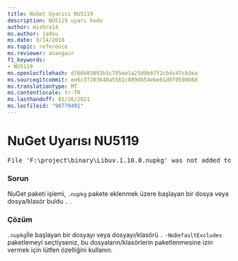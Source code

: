 ```yaml
---
title: NuGet Uyarısı NU5119
description: NU5119 uyarı kodu
author: mishra14
ms.author: jodou
ms.date: 8/14/2018
ms.topic: reference
ms.reviewer: anangaur
f1_keywords:
- NU5119
ms.openlocfilehash: d766b03093b1c705ee1a23d9b67f2cb4c47cb3ea
ms.sourcegitcommit: ee6c3f203648a5561c809db54ebeb1d0f0598b68
ms.translationtype: MT
ms.contentlocale: tr-TR
ms.lasthandoff: 01/26/2021
ms.locfileid: "98779491"
---
```

# <a name="nuget-warning-nu5119"></a>NuGet Uyarısı NU5119
<pre>File 'F:\project\binary\Libuv.1.10.0.nupkg' was not added to the package. Files and folders starting with '.' or ending with '.nupkg' are excluded by default. To include this file, use -NoDefaultExcludes from the commandline</pre>

### <a name="issue"></a>Sorun

NuGet paketi işlemi, `.nupkg` pakete eklenmek üzere başlayan bir dosya veya dosya/klasör buldu `.` .


### <a name="solution"></a>Çözüm

`.nupkg`İle başlayan bir dosyayı veya dosyayı/klasörü `.` `-NoDefaultExcludes` paketlemeyi seçtiyseniz, bu dosyaların/klasörlerin paketlenmesine izin vermek için lütfen özelliğini kullanın.

